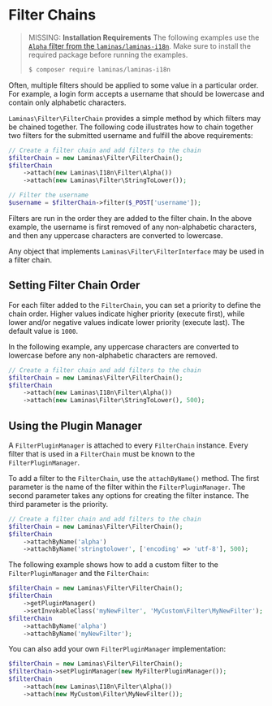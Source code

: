# Filter Chains

> MISSING: **Installation Requirements**
> The following examples use the [`Alpha` filter from the `laminas/laminas-i18n`](https://docs.laminas.dev/laminas-i18n/filters/alpha/).
> Make sure to install the required package before running the examples.
>
> ```bash
> $ composer require laminas/laminas-i18n
> ```

Often, multiple filters should be applied to some value in a particular order.
For example, a login form accepts a username that should be lowercase and
contain only alphabetic characters.

`Laminas\Filter\FilterChain` provides a simple method by which filters may be
chained together. The following code illustrates how to chain together two
filters for the submitted username and fulfill the above requirements:

```php
// Create a filter chain and add filters to the chain
$filterChain = new Laminas\Filter\FilterChain();
$filterChain
    ->attach(new Laminas\I18n\Filter\Alpha())
    ->attach(new Laminas\Filter\StringToLower());

// Filter the username
$username = $filterChain->filter($_POST['username']);
```

Filters are run in the order they are added to the filter chain. In the above
example, the username is first removed of any non-alphabetic characters, and
then any uppercase characters are converted to lowercase.

Any object that implements `Laminas\Filter\FilterInterface` may be used in a
filter chain.

## Setting Filter Chain Order

For each filter added to the `FilterChain`, you can set a priority to define
the chain order. Higher values indicate higher priority (execute first), while
lower and/or negative values indicate lower priority (execute last). The default value is `1000`.

In the following example, any uppercase characters are converted to lowercase
before any non-alphabetic characters are removed.

```php
// Create a filter chain and add filters to the chain
$filterChain = new Laminas\Filter\FilterChain();
$filterChain
    ->attach(new Laminas\I18n\Filter\Alpha())
    ->attach(new Laminas\Filter\StringToLower(), 500);
```

## Using the Plugin Manager

A `FilterPluginManager` is attached to every `FilterChain` instance. Every filter
that is used in a `FilterChain` must be known to the `FilterPluginManager`.

To add a filter to the `FilterChain`, use the `attachByName()` method. The
first parameter is the name of the filter within the `FilterPluginManager`. The
second parameter takes any options for creating the filter instance. The third
parameter is the priority.

```php
// Create a filter chain and add filters to the chain
$filterChain = new Laminas\Filter\FilterChain();
$filterChain
    ->attachByName('alpha')
    ->attachByName('stringtolower', ['encoding' => 'utf-8'], 500);
```

The following example shows how to add a custom filter to the `FilterPluginManager` and the
`FilterChain`:

```php
$filterChain = new Laminas\Filter\FilterChain();
$filterChain
    ->getPluginManager()
    ->setInvokableClass('myNewFilter', 'MyCustom\Filter\MyNewFilter');
$filterChain
    ->attachByName('alpha')
    ->attachByName('myNewFilter');
```

You can also add your own `FilterPluginManager` implementation:

```php
$filterChain = new Laminas\Filter\FilterChain();
$filterChain->setPluginManager(new MyFilterPluginManager());
$filterChain
    ->attach(new Laminas\I18n\Filter\Alpha())
    ->attach(new MyCustom\Filter\MyNewFilter());
```

